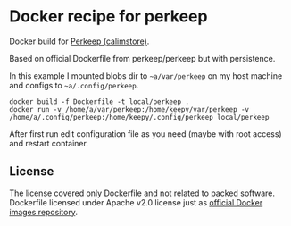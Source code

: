 # Docker recipe for perkeep

Docker build for [Perkeep (calimstore)](https://perkeep.org/).

Based on official Dockerfile from perkeep/perkeep but with persistence.

In this example I mounted blobs dir to `~a/var/perkeep` on my host machine and configs to `~a/.config/perkeep`.

```
docker build -f Dockerfile -t local/perkeep .
docker run -v /home/a/var/perkeep:/home/keepy/var/perkeep -v /home/a/.config/perkeep:/home/keepy/.config/perkeep local/perkeep
```

After first run edit configuration file as you need (maybe with root access) and restart container.

## License

The license covered only Dockerfile and not related to packed software.
Dockerfile licensed under Apache v2.0 license just as [official Docker
images repository](https://github.com/docker-library/official-images).
